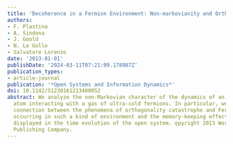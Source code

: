 ```yaml
---
title: 'Decoherence in a Fermion Environment: Non-markovianity and Orthogonality Catastrophe'
authors:
- F. Plastina
- A. Sindona
- J. Goold
- N. Lo Gullo
- Salvatore Lorenzo
date: '2013-01-01'
publishDate: '2024-03-11T07:21:09.178987Z'
publication_types:
- article-journal
publication: '*Open Systems and Information Dynamics*'
doi: 10.1142/S1230161213400052
abstract: We analyze the non-Markovian character of the dynamics of an open two-level
  atom interacting with a gas of ultra-cold fermions. In particular, we discuss the
  connection between the phenomena of orthogonality catastrophe and Fermi edge singularity
  occurring in such a kind of environment and the memory-keeping effects which are
  displayed in the time evolution of the open system. o̧pyright 2013 World Scientific
  Publishing Company.
---
```

